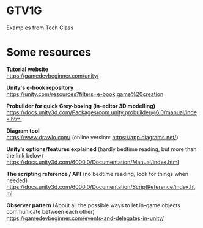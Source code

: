 # GTV1G
Examples from Tech Class

# Some resources
**Tutorial website**\
https://gamedevbeginner.com/unity/

**Unity's e-book repository**\
https://unity.com/resources?filters=e-book,game%20creation

**Probuilder for quick Grey-boxing (in-editor 3D modelling)**\
https://docs.unity3d.com/Packages/com.unity.probuilder@6.0/manual/index.html

**Diagram tool**\
https://www.drawio.com/ (online version: https://app.diagrams.net/)

**Unity’s options/features explained** (hardly bedtime reading, but more than the link below)\
https://docs.unity3d.com/6000.0/Documentation/Manual/index.html

**The scripting reference / API** (no bedtime reading, look for things when needed)\
https://docs.unity3d.com/6000.0/Documentation/ScriptReference/index.html

**Observer pattern** (About all the possible ways to let in-game objects communicate between each other)\
https://gamedevbeginner.com/events-and-delegates-in-unity/

